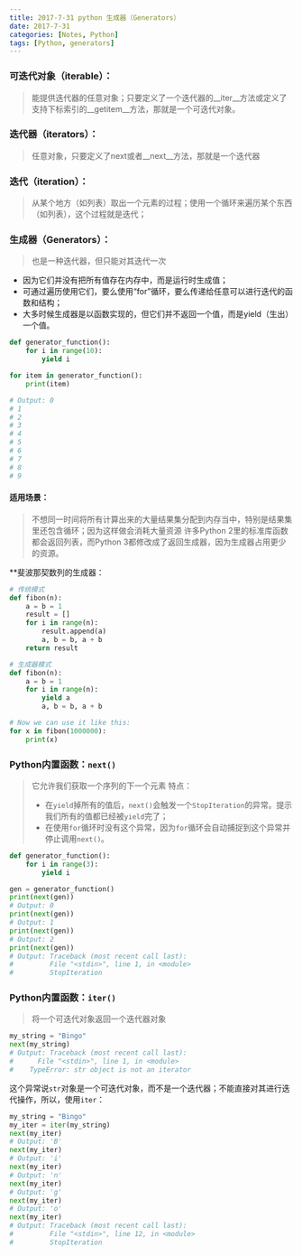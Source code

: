```yaml
---
title: 2017-7-31 python 生成器（Generators）
date: 2017-7-31
categories: [Notes, Python]
tags: [Python, generators]
---
```

### 可迭代对象（iterable）：
> 能提供迭代器的任意对象；只要定义了一个迭代器的__iter__方法或定义了支持下标索引的__getitem__方法，那就是一个可迭代对象。

### 迭代器（iterators）：
> 任意对象，只要定义了next或者__next__方法，那就是一个迭代器

### 迭代（iteration）：
> 从某个地方（如列表）取出一个元素的过程；使用一个循环来遍历某个东西（如列表），这个过程就是迭代；

<!--more-->
### 生成器（Generators）：
> 也是一种迭代器，但只能对其迭代一次
 - 因为它们并没有把所有值存在内存中，而是运行时生成值；
 - 可通过遍历使用它们，要么使用“for”循环，要么传递给任意可以进行迭代的函数和结构；
 - 大多时候生成器是以函数实现的，但它们并不返回一个值，而是yield（生出）一个值。
```python
def generator_function():
    for i in range(10):
        yield i

for item in generator_function():
    print(item)

# Output: 0
# 1
# 2
# 3
# 4
# 5
# 6
# 7
# 8
# 9
```
#### 适用场景：
> 不想同一时间将所有计算出来的大量结果集分配到内存当中，特别是结果集里还包含循环；因为这样做会消耗大量资源 
> 许多Python 2里的标准库函数都会返回列表，而Python 3都修改成了返回生成器，因为生成器占用更少的资源。

**斐波那契数列的生成器：

```python
# 传统模式
def fibon(n):
    a = b = 1
    result = []
    for i in range(n):
        result.append(a)
        a, b = b, a + b
    return result

# 生成器模式
def fibon(n):
    a = b = 1
    for i in range(n):
        yield a
        a, b = b, a + b

# Now we can use it like this:
for x in fibon(1000000):
    print(x)
```
### Python内置函数：`next()`
> 它允许我们获取一个序列的下一个元素
> 特点：
> - 在`yield`掉所有的值后，`next()`会触发一个`StopIteration`的异常。提示我们所有的值都已经被`yield`完了；
> - 在使用`for`循环时没有这个异常，因为`for`循环会自动捕捉到这个异常并停止调用`next()`。
```python
def generator_function():
    for i in range(3):
        yield i

gen = generator_function()
print(next(gen))
# Output: 0
print(next(gen))
# Output: 1
print(next(gen))
# Output: 2
print(next(gen))
# Output: Traceback (most recent call last):
#         File "<stdin>", line 1, in <module>
#         StopIteration
```


### Python内置函数：`iter()`
> 将一个可迭代对象返回一个迭代器对象
```python
my_string = "Bingo"
next(my_string)
# Output: Traceback (most recent call last):
#      File "<stdin>", line 1, in <module>
#    TypeError: str object is not an iterator
```
这个异常说`str`对象是一个可迭代对象，而不是一个迭代器；不能直接对其进行迭代操作，所以，使用`iter`：
```python
my_string = "Bingo"
my_iter = iter(my_string)
next(my_iter)
# Output: 'B'
next(my_iter)
# Output: 'i'
next(my_iter)
# Output: 'n'
next(my_iter)
# Output: 'g'
next(my_iter)
# Output: 'o'
next(my_iter)
# Output: Traceback (most recent call last):
#         File "<stdin>", line 12, in <module>
#         StopIteration
```
